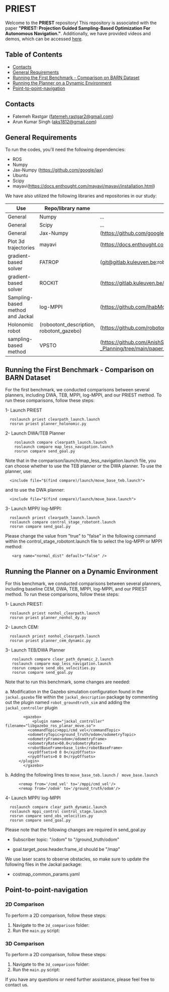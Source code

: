 # PRIEST
Welcome to the **PRIEST** repository! This repository is associated with the paper **"PRIEST: Projection Guided Sampling-Based Optimization For Autonomous Navigation."**. Additionally, we have provided videos and demos, which can be accessed [here](https://sites.google.com/view/priest-optimization). 

## Table of Contents
- [Contacts](#Contacts)
- [General Requirements](#General-Requirements)
- [Running the First Benchmark - Comparison on BARN Dataset](#Running-the-First-Benchmark-Comparison-on-BARN-Dataset)
- [Running the Planner on a Dynamic Environment](Running-the-Planner-on-a-Dynamic-Environment)
- [Point-to-point-navigation](#Point-to-point-navigation)


## Contacts
- Fatemeh Rastgar (fatemeh.rastgar2@gmail.com)
- Arun Kumar Singh (aks1812@gmail.com)

## General Requirements

To run the codes, you'll need the following dependencies:
- ROS
- Numpy
- Jax-Numpy (https://github.com/google/jax)
- Ubuntu
- Scipy
- mayavi(https://docs.enthought.com/mayavi/mayavi/installation.html)

We have also utilized the following libraries and repositories in our study:

| Use| Repo/library name | Links |
| --- | --- |---|
| General | Numpy |...|
| General | Scipy |...|
| General | Jax-Numpy|(https://github.com/google/jax)|
|Plot 3d trajectories|mayavi|(https://docs.enthought.com/mayavi/mayavi/installation.html)|
|gradient-based solver | FATROP |(git@gitlab.kuleuven.be:robotgenskill/fatrop/fatrop.git)| 
|gradient-based solver |ROCKIT |(https://gitlab.kuleuven.be/meco-software/rockit)|
|Sampling-based method and Jackal| log-MPPI |(https://github.com/IhabMohamed/log-MPPI_ros)|
|Holonomic robot |(robootont_description, robotont_gazebo)| (https://github.com/robotont)|
|sampling-based method|VPSTO|(https://github.com/AnishShr/Optimization_Robot_Motion-_Planning/tree/main/paper_vpsto)|


## Running the First Benchmark - Comparison on BARN Dataset

For the first benchmark, we conducted comparisons between several planners, including DWA, TEB, MPPI, log-MPPI, and our PRIEST method.
To run these comparisons, follow these steps:

1- Launch PRIEST

      roslaunch priest clearpath_launch.launch
      rosrun priest planner_holonomic.py

2- Launch DWA/TEB Planner
  
        roslaunch compare clearpath_launch.launch
        roslaunch compare map_less_navigation.launch
        rosrun compare send_goal.py

Note that in the comparison/launch/map_less_navigation.launch file, you can choose whether to use the TEB planner or the DWA planner. To use the planner, use:

      <include file="$(find compare)/launch/move_base_teb.launch">
      
and to use the DWA planner:

      <include file="$(find compare)/launch/move_base.launch">
      
3- Launch MPPI/ log-MPPI:

      roslaunch priest clearpath_launch.launch
      roslaunch compare control_stage_robotont.launch
      rosrun compare send_goal.py

Please change the value from "true" to "false" in the following command within the control_stage_robotont.launch file to select the log-MPPI or MPPI method: 

       <arg name="normal_dist" default="false" />

## Running the Planner on a Dynamic Environment

For this benchmark, we conducted comparisons between several planners, including baseline CEM, DWA, TEB, MPPI, log-MPPI, and our PRIEST method.
To run these comparisons, follow these steps:

1- Launch PRIEST:

      roslaunch priest nonhol_clearpath.launch
      rosrun priest planner_nonhol_dy.py

2- Launch CEM:

      roslaunch priest nonhol_clearpath.launch
      rosrun priest planner_cem_dynamic.py

3- Launch TEB/DWA Planner

       roslaunch compare clear_path_dynamic_2.launch 
       roslaunch compare map_less_navigation.launch
       rosrun compare send_obs_velocities.py
       rosrun compare send_goal.py

 Note that to run this benchmark, some changes are needed:
 
 a. Modification in the Gazebo simulation configuration found in the `jackal.gazebo` file within the `jackal_description` package by commenting out the plugin named `robot_groundtruth_sim` and adding the `jackal_controller` plugin 

      
            <gazebo>
                <plugin name="jackal_controller" filename="libgazebo_ros_planar_move.so">
              <commandTopic>mppi/cmd_vel</commandTopic>
              <odometryTopic>ground_truth/odom</odometryTopic>
              <odometryFrame>odom</odometryFrame>
              <odometryRate>60.0</odometryRate>
              <robotBaseFrame>base_link</robotBaseFrame>
              <xyzOffsets>0 0 0</xyzOffsets>
              <rpyOffsets>0 0 0</rpyOffsets>
          </plugin>
            </gazebo>


 b. Adding the following lines to `move_base_teb.launch` / ` move_base.launch`

          <remap from='/cmd_vel' to='/mppi/cmd_vel'/>
          <remap from='/odom' to='/ground_truth/odom'/>

4- Launch MPPI/ log-MPPI

      roslaunch compare clear_path_dynamic.launch 
      roslaunch mppi_control control_stage.launch
      rosrun compare send_obs_velocities.py
      rosrun compare send_goal.py

Please note that the following changes are required in send_goal.py 

- Subscriber topic: "/odom" to "/ground_truth/odom"
  
- goal.target_pose.header.frame_id should be "/map"



 We use laser scans to observe obstacles, so make sure to update the following files in the Jackal package:

- costmap_common_params.yaml

## Point-to-point-navigation
### 2D Comparison
To perform a 2D comparison, follow these steps:

1. Navigate to the `2d_comparison` folder:
2. Run the `main.py` script:

### 3D Comparison
To perform a 2D comparison, follow these steps:

1. Navigate to the `3d_comparison` folder:
2. Run the `main.py` script:

  
If you have any questions or need further assistance, please feel free to contact us.
      
      


